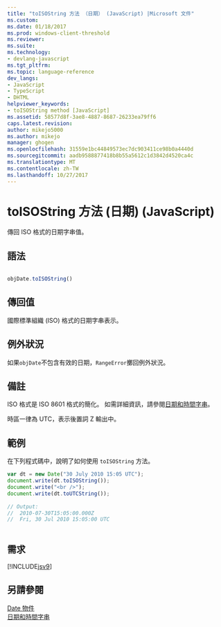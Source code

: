 ```yaml
---
title: "toISOString 方法 （日期） (JavaScript) |Microsoft 文件"
ms.custom: 
ms.date: 01/18/2017
ms.prod: windows-client-threshold
ms.reviewer: 
ms.suite: 
ms.technology:
- devlang-javascript
ms.tgt_pltfrm: 
ms.topic: language-reference
dev_langs:
- JavaScript
- TypeScript
- DHTML
helpviewer_keywords:
- toISOString method [JavaScript]
ms.assetid: 58577d8f-3ae8-4887-8687-26233ea79ff6
caps.latest.revision: 
author: mikejo5000
ms.author: mikejo
manager: ghogen
ms.openlocfilehash: 31559e1bc44849573ec7dc903411ce98b0a4440d
ms.sourcegitcommit: aadb9588877418b8b55a5612c1d3842d4520ca4c
ms.translationtype: MT
ms.contentlocale: zh-TW
ms.lasthandoff: 10/27/2017
---
```

# <a name="toisostring-method-date-javascript"></a>toISOString 方法 (日期) (JavaScript)
傳回 ISO 格式的日期字串值。  
  
## <a name="syntax"></a>語法  
  
```JavaScript  
  
objDate.toISOString()  
```  
  
## <a name="return-value"></a>傳回值  
 國際標準組織 (ISO) 格式的日期字串表示。  
  
## <a name="exceptions"></a>例外狀況  
 如果`objDate`不包含有效的日期，`RangeError`擲回例外狀況。  
  
## <a name="remarks"></a>備註  
 ISO 格式是 ISO 8601 格式的簡化。 如需詳細資訊，請參閱[日期和時間字串](../../javascript/date-and-time-strings-javascript.md)。  
  
 時區一律為 UTC，表示後置詞 Z 輸出中。  
  
## <a name="example"></a>範例  
 在下列程式碼中，說明了如何使用 `toISOString` 方法。  
  
```JavaScript  
var dt = new Date("30 July 2010 15:05 UTC");  
document.write(dt.toISOString());  
document.write("<br />");  
document.write(dt.toUTCString());  
  
// Output:  
//  2010-07-30T15:05:00.000Z  
//  Fri, 30 Jul 2010 15:05:00 UTC  
  
```  
  
## <a name="requirements"></a>需求  
 [!INCLUDE[jsv9](../../javascript/includes/jsv9-md.md)]  
  
## <a name="see-also"></a>另請參閱  
 [Date 物件](../../javascript/reference/date-object-javascript.md)   
 [日期和時間字串](../../javascript/date-and-time-strings-javascript.md)